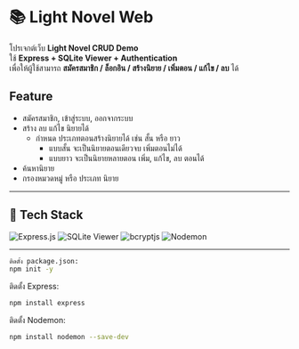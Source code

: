 # 📚 Light Novel Web

โปรเจกต์เว็บ **Light Novel CRUD Demo**  
ใช้ **Express + SQLite Viewer + Authentication**  
เพื่อให้ผู้ใช้สามารถ **สมัครสมาชิก / ล็อกอิน / สร้างนิยาย / เพิ่มตอน / แก้ไข / ลบ** ได้
  
## Feature
- สมัครสมาชิก, เข้าสู่ระบบ, ออกจากระบบ
- สร้าง ลบ แก้ไข นิยายได้
  - กําหนด ประเภทตอนสร้างนิยายได้ เช่น สั้น หรือ ยาว
    - แบบสั้น จะเป็นนิยายตอนเดียวจบ เพิ่มตอนไม่ได้
    - แบบยาว จะเป็นนิยายหลายตอน เพิ่ม, แก้ไข, ลบ ตอนได้
- ค้นหานิยาย
- กรองหมวดหมู่ หรือ ประเภท นิยาย
---

## 🚀 Tech Stack  

![Express.js](https://img.shields.io/badge/Express.js-000000?style=for-the-badge&logo=express&logoColor=white)
![SQLite Viewer](https://img.shields.io/badge/SQLite%20Viewer-003B57?style=for-the-badge&logo=sqlite&logoColor=white) 
![bcryptjs](https://img.shields.io/badge/bcryptjs-F7DF1E?style=for-the-badge&logo=javascript&logoColor=black) 
![Nodemon](https://img.shields.io/badge/Nodemon-76D04B?style=for-the-badge&logo=nodemon&logoColor=black)

---

```bash
ติดตั้ง package.json:
npm init -y
```

ติดตั้ง Express:
```bash
npm install express
```

ติดตั้ง Nodemon:
```bash
npm install nodemon --save-dev
```
